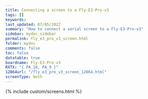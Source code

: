 ```yaml
---
title: Connecting a screen to a Fly-E3-Pro-v3
tags: []
keywords: 
last_updated: 07/05/2022
summary: "How to connect a serial screen to a Fly-E3-Pro-v3"
sidebar: mydoc_sidebar
permalink: fly_e3_pro_v3_screen.html
folder: mydoc
comments: false
toc: false
datatable: true
boardname: Fly-E3-Pro-v3
RXTX: "{ PA_10, PA_9 }"
12864url: "/fly_e3_pro_v3_screen_12864.html"
screenType: both
---
```


{% include custom/screens.html %}
